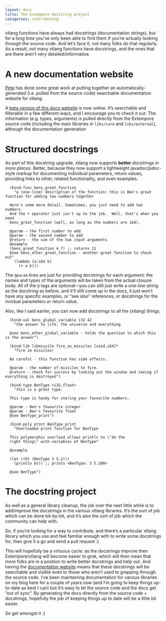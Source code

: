 ```yaml
---
layout: docs
title: The Extempore docstring project
categories: contributing
---
```


xtlang functions have always had docstrings (documentation strings), but
for a long time you’ve only been able to find them if you’re actually
looking through the source code. And let’s face it, not many folks do
that regularly. As a result, not many xtlang functions have docstrings,
and the ones that are there aren’t very detailed/informative.

# A new documentation website

[Pete](https://github.com/mrmagooey) has done some great work at putting
together an automatically-generated (i.e. pulled from the source code)
searchable documentation website for xtlang.

A [beta version of this doco website](http://TODO) is now online. It’s
searchable and filterable in a few different ways, and I encourage you
to check it out. The information (e.g. types, arguments) is pulled
directly from the Extempore source code (including the main libraries in
`libs/core` and `libs/external`), although the documentation generation

# Structured docstrings

As part of this docstring upgrade, xtlang now supports **better**
docstrings *in more places*. Better, because they now support a
lightweight javadoc/jsdoc-style markup for documenting individual
parameters, return values, providing links to other, related
functionality, and even examples.

``` {.extempore}
  (bind-func bens_great_function
    "a (one-line) description of the function: this is Ben's great function for adding two numbers together

  Here's some more detail. Sometimes, you just need to add two numbers.
  And the + operator just isn't up to the job.  Well, that's when you need
  bens_great_function (well, as long as the numbers are i64).

  @param - the first number to add
  @param - the second number to add
  @return - the sum of the two input arguments
  @example
  (bens_great_function 4 7) ;; returns 11
  @see bens_other_great_function - another great function to check out"
    (lambda (a:i64 b)
      (+ a b)))
```

The `@param` lines are just for providing docstrings for each argument:
the names and types of the arguments will be taken from the actual
closure body. All of the `@` tags are optional—you can still just write
a one-line string as the docstring as before, and it’ll still come up in
the docs, it just won’t have any specific examples, or “see also”
references, or docstrings for the invidual parameters or return value.

Also, like I said earlier, you can now add docstrings to all the
(xtlang) things.

``` {.extempore}
  (bind-val bens_global_variable i32 42
    "the answer to life, the universe and everything

  @see bens_other_global_variable - holds the question to which this is the answer")

  (bind-lib libmissile fire_ze_missiles [void,i64]*
    "fire ze missiles!

  Be careful - this function has side effects.

  @param - the number of missiles to fire.
  @return - check for success by looking out the window and seeing if everything is destroyed")

  (bind-type BenType <i32,float>
    "this is a great type.

  This type is handy for storing your favourite numbers.

  @param - Ben's favourite integer
  @param - Ben's favourite float
  @see BenType_print")

  (bind-poly print BenType_print
    "Overloaded print function for BenType

  This polymorphic overload allows println to \"do the
  right thing\" with variables of BenType*

  @example

  (let ((bt (BenType 3 5.2)))
    (println bt)) ;; prints <BenType: 3 5.200>

  @see BenType")

```

# The docstring project

As well as a general library cleanup, the job over the next little while
is to add/improve the docstrings in the various xtlang libraries. It’s
the sort of job which can be done bit-by-bit, and it’s also the sort of
job which the community can help with.

So, if you’re looking for a way to contribute, and there’s a particular
xtlang library which you use and feel familiar enough with to write some
docstrings for, then give it a go and send a pull request :)

This will hopefully be a virtuous cycle: as the docstrings improve then
Extempore/xtlang will become easier to grok, which will then mean that
more folks are in a position to write better docstrings and help out.
And having the [documentation website](http://TODO) means that these
docstrings will be searchable and visible even to those who aren’t used
to grepping through the source code. I’ve been maintaining documentation
for various libraries on my blog here for a couple of years now (and I’m
going to keep things up-to-date as best I can) but it’s easy to let the
source code and the docs get “out of sync”. By generating the docs
directly from the source code + docstrings, hopefully the job of keeping
things up to date will be a little bit easier.

So get amongst it :)
